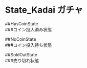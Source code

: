 # State_Kadai ガチャ

##HasCoinState  
###コイン投入済み状態

##NoCoinState  
###コイン投入待ち状態

##SoldOutState  
###売り切れ状態
